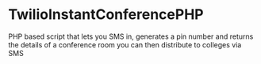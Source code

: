 TwilioInstantConferencePHP
==========================

PHP based script that lets you SMS in, generates a pin number and returns the details of a conference room you can then distribute to colleges via SMS
